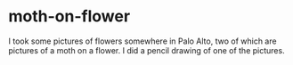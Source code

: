 # moth-on-flower
I took some pictures of flowers somewhere in Palo Alto, two of which are pictures of a moth on a flower. I did a pencil drawing of one of the pictures.
